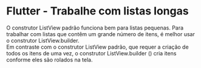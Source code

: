 # Flutter - Trabalhe com listas longas

O construtor ListView padrão funciona bem para listas pequenas. Para trabalhar com listas que contêm um grande número de itens, é melhor usar o construtor ListView.builder.  
Em contraste com o construtor ListView padrão, que requer a criação de todos os itens de uma vez, o construtor ListView.builder () cria itens conforme eles são rolados na tela.
